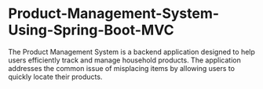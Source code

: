 # Product-Management-System-Using-Spring-Boot-MVC
The Product Management System is a backend application designed to help users efficiently track and manage household products. The application addresses the common issue of misplacing items by allowing users to quickly locate their products.
